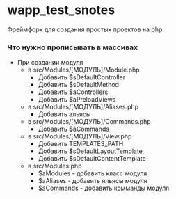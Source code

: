 # wapp_test_snotes

Фреймфорк для создания простых проектов на php.

### Что нужно прописывать в массивах

- При создании модуля
    - в src/Modules/[МОДУЛЬ]/Module.php
        - Добавить $sDefaultController
        - Добавить $sDefaultMethod
        - Добавить $aControllers
        - Добавить $aPreloadViews
    - в src/Modules/[МОДУЛЬ]/Aliases.php
        - Добавить альясы
    - в src/Modules/[МОДУЛЬ]/Commands.php
        - Добавить $aCommands
    - в src/Modules/[МОДУЛЬ]/View.php
        - Добавить TEMPLATES_PATH
        - Добавить $sDefaultLayoutTemplate
        - Добавить $sDefaultContentTemplate
    - в src/Modules.php
        - $aModules - добавить класс модуля
        - $aAliases - добавить яльясы модуля
        - $aCommands - добавить комманды модуля
